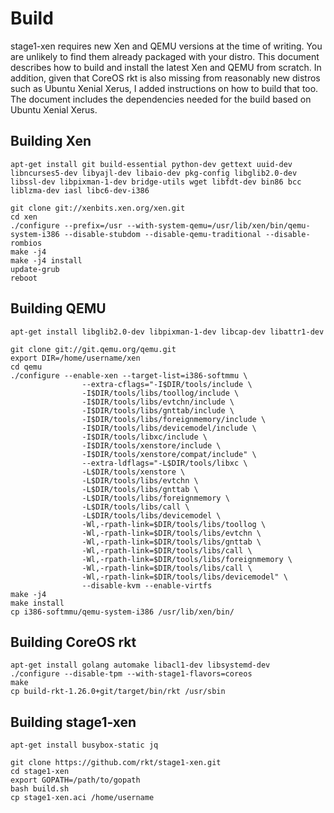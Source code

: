 # Build
stage1-xen requires new Xen and QEMU versions at the time of writing. You are unlikely to find them already packaged with your distro. This document describes how to build and install the latest Xen and QEMU from scratch. In addition, given that CoreOS rkt is also missing from reasonably new distros such as Ubuntu Xenial Xerus, I added instructions on how to build that too. The document includes the dependencies needed for the build based on Ubuntu Xenial Xerus.

## Building Xen
```
apt-get install git build-essential python-dev gettext uuid-dev libncurses5-dev libyajl-dev libaio-dev pkg-config libglib2.0-dev libssl-dev libpixman-1-dev bridge-utils wget libfdt-dev bin86 bcc liblzma-dev iasl libc6-dev-i386

git clone git://xenbits.xen.org/xen.git
cd xen
./configure --prefix=/usr --with-system-qemu=/usr/lib/xen/bin/qemu-system-i386 --disable-stubdom --disable-qemu-traditional --disable-rombios
make -j4
make -j4 install
update-grub
reboot
```

## Building QEMU
```
apt-get install libglib2.0-dev libpixman-1-dev libcap-dev libattr1-dev

git clone git://git.qemu.org/qemu.git
export DIR=/home/username/xen
cd qemu
./configure --enable-xen --target-list=i386-softmmu \
                --extra-cflags="-I$DIR/tools/include \
                -I$DIR/tools/libs/toollog/include \
                -I$DIR/tools/libs/evtchn/include \
                -I$DIR/tools/libs/gnttab/include \
                -I$DIR/tools/libs/foreignmemory/include \
                -I$DIR/tools/libs/devicemodel/include \
                -I$DIR/tools/libxc/include \
                -I$DIR/tools/xenstore/include \
                -I$DIR/tools/xenstore/compat/include" \
                --extra-ldflags="-L$DIR/tools/libxc \
                -L$DIR/tools/xenstore \
                -L$DIR/tools/libs/evtchn \
                -L$DIR/tools/libs/gnttab \
                -L$DIR/tools/libs/foreignmemory \
                -L$DIR/tools/libs/call \
                -L$DIR/tools/libs/devicemodel \
                -Wl,-rpath-link=$DIR/tools/libs/toollog \
                -Wl,-rpath-link=$DIR/tools/libs/evtchn \
                -Wl,-rpath-link=$DIR/tools/libs/gnttab \
                -Wl,-rpath-link=$DIR/tools/libs/call \
                -Wl,-rpath-link=$DIR/tools/libs/foreignmemory \
                -Wl,-rpath-link=$DIR/tools/libs/call \
                -Wl,-rpath-link=$DIR/tools/libs/devicemodel" \
                --disable-kvm --enable-virtfs
make -j4
make install
cp i386-softmmu/qemu-system-i386 /usr/lib/xen/bin/
```

## Building CoreOS rkt
```
apt-get install golang automake libacl1-dev libsystemd-dev
./configure --disable-tpm --with-stage1-flavors=coreos
make
cp build-rkt-1.26.0+git/target/bin/rkt /usr/sbin
```

## Building stage1-xen
```
apt-get install busybox-static jq

git clone https://github.com/rkt/stage1-xen.git
cd stage1-xen
export GOPATH=/path/to/gopath
bash build.sh
cp stage1-xen.aci /home/username
```
